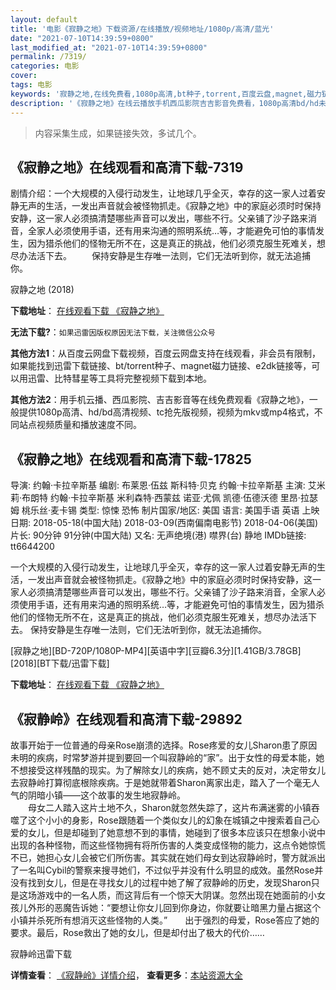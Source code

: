 ```yaml
---
layout: default
title: '电影《寂静之地》下载资源/在线播放/视频地址/1080p/高清/蓝光'
date: "2021-07-10T14:39:59+0800"
last_modified_at: "2021-07-10T14:39:59+0800"
permalink: /7319/
categories: 电影
cover:
tags: 电影
keywords: '寂静之地,在线免费看,1080p高清,bt种子,torrent,百度云盘,magnet,磁力链,迅雷下载资源'
description: '《寂静之地》在线云播放手机西瓜影院吉吉影音免费看，1080p高清bd/hd未删减完整版和tc抢先枪版，mkv/mp4格式，附带bt/torrent种子、magnet/磁力链、百度云盘、网盘资源迅雷下载链接'
---
```


>内容采集生成，如果链接失效，多试几个。


## 《寂静之地》在线观看和高清下载-7319

剧情介绍：一个大规模的入侵行动发生，让地球几乎全灭，幸存的这一家人过着安静无声的生活，一发出声音就会被怪物抓走。《寂静之地》中的家庭必须时时保持安静，这一家人必须搞清楚哪些声音可以发出，哪些不行。父亲铺了沙子路来消音，全家人必须使用手语，还有用来沟通的照明系统…等，才能避免可怕的事情发生，因为猎杀他们的怪物无所不在，这是真正的挑战，他们必须克服生死难关，想尽办法活下去。 　　保持安静是生存唯一法则，它们无法听到你，就无法追捕你。


寂静之地 (2018)

**下载地址**： [在线观看下载 《寂静之地》](https://www.btbtdy.me/btdy/dy12703.html) 


**无法下载?**：`如果迅雷因版权原因无法下载，关注微信公众号 `

**其他方法1**：从百度云网盘下载视频，百度云网盘支持在线观看，非会员有限制，如果能找到迅雷下载链接、bt/torrent种子、magnet磁力链接、e2dk链接等，可以用迅雷、比特彗星等工具将完整视频下载到本地。

**其他方法2**：用手机云播、西瓜影院、吉吉影音等在线免费观看《寂静之地》，一般提供1080p高清、hd/bd高清视频、tc抢先版视频，视频为mkv或mp4格式，不同站点视频质量和播放速度不同。


## 《寂静之地》在线观看和高清下载-17825

导演: 约翰·卡拉辛斯基 编剧: 布莱恩·伍兹 斯科特·贝克 约翰·卡拉辛斯基 主演: 艾米莉·布朗特 约翰·卡拉辛斯基 米利森特·西蒙兹 诺亚·尤佩 凯德·伍德沃德 里昂·拉瑟姆 桃乐丝·麦卡锡 类型: 惊悚 恐怖 制片国家/地区: 美国 语言: 美国手语 英语 上映日期: 2018-05-18(中国大陆) 2018-03-09(西南偏南电影节) 2018-04-06(美国) 片长: 90分钟 91分钟(中国大陆) 又名: 无声绝境(港) 噤界(台) 静地 IMDb链接: tt6644200

一个大规模的入侵行动发生，让地球几乎全灭，幸存的这一家人过着安静无声的生活，一发出声音就会被怪物抓走。《寂静之地》中的家庭必须时时保持安静，这一家人必须搞清楚哪些声音可以发出，哪些不行。父亲铺了沙子路来消音，全家人必须使用手语，还有用来沟通的照明系统…等，才能避免可怕的事情发生，因为猎杀他们的怪物无所不在，这是真正的挑战，他们必须克服生死难关，想尽办法活下去。 保持安静是生存唯一法则，它们无法听到你，就无法追捕你。


[寂静之地][BD-720P/1080P-MP4][英语中字][豆瓣6.3分][1.41GB/3.78GB][2018][BT下载/迅雷下载]

**下载地址**： [在线观看下载 《寂静之地》](https://www.btdx8.com/torrent/jjzd_2018.html) 


## 《寂静岭》在线观看和高清下载-29892

故事开始于一位普通的母亲Rose崩溃的选择。Rose疼爱的女儿Sharon患了原因未明的疾病，时常梦游并提到要回一个叫寂静岭的“家&rdquo;。出于女性的母爱本能，她不想接受这样残酷的现实。为了解除女儿的疾病，她不顾丈夫的反对，决定带女儿去寂静岭打算彻底根除疾病。于是她就带着Sharon离家出走，踏入了一个毫无人气的阴暗小镇——这个故事的发生地寂静岭。<br />　　母女二人踏入这片土地不久，Sharon就忽然失踪了，这片布满迷雾的小镇吞噬了这个小小的身影，Rose跟随着一个类似女儿的幻象在城镇之中搜索着自己心爱的女儿，但是却碰到了她意想不到的事情，她碰到了很多本应该只在想象小说中出现的各种怪物，而这些怪物拥有将所伤害的人类变成怪物的能力，这点令她惊慌不已，她担心女儿会被它们所伤害。其实就在她们母女到达寂静岭时，警方就派出了一名叫Cybil的警察来搜寻她们，不过似乎并没有什么明显的成效。虽然Rose并没有找到女儿，但是在寻找女儿的过程中她了解了寂静岭的历史，发现Sharon只是这场游戏中的一名人质，而这背后有一个惊天大阴谋。忽然出现在她面前的小女孩儿外形的恶魔告诉她：&ldquo;要想让你女儿回到你身边，你就要让暗黑力量占据这个小镇并杀死所有想消灭这些怪物的人类。&rdquo;　　出于强烈的母爱，Rose答应了她的要求。最后，Rose救出了她的女儿，但是却付出了极大的代价&hellip;…


寂静岭迅雷下载

**详情查看**： [《寂静岭》详情介绍](/movie/29892/)， **查看更多**：[本站资源大全](/movie/t/all/)

